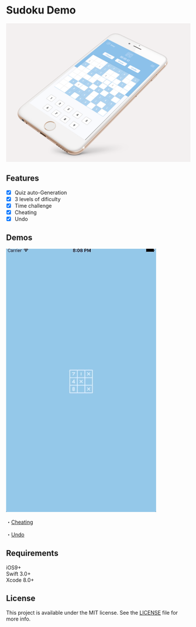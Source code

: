 # Sudoku Demo

![](https://github.com/WataruMaeda/sudoku/blob/master/demo/mock.png)

## Features

- [x] Quiz auto-Generation
- [x] 3 levels of dificulty
- [x] Time challenge
- [x] Cheating
- [x] Undo

## Demos

![・Quiz auto-Generation](https://github.com/WataruMaeda/sudoku/blob/master/demo/demo_1.gif)

・<a href="https://github.com/WataruMaeda/sudoku/blob/master/demo/demo_3.mp4">Cheating</a>

・<a href="https://github.com/WataruMaeda/sudoku/blob/master/demo/demo_2.mp4">Undo</a>

## Requirements

iOS9+  
Swift 3.0+  
Xcode 8.0+

## License

This project is available under the MIT license. See the [LICENSE](https://github.com/WataruMaeda/sudoku/blob/master/LICENSE) file for more info.
